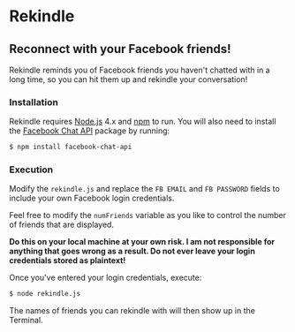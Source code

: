 # Rekindle

## Reconnect with your Facebook friends!

Rekindle reminds you of Facebook friends you haven't chatted with in a long time, so you can hit them up and rekindle your conversation! 

### Installation 

Rekindle requires [Node.js](https://nodejs.org/) 4.x and [npm](https://www.npmjs.com/) to run.
You will also need to install the [Facebook Chat API]('https://www.npmjs.com/package/facebook-chat-api') package by running:

```sh
$ npm install facebook-chat-api
```

### Execution

Modify the `rekindle.js` and replace the `FB EMAIL` and `FB PASSWORD` fields to include your own Facebook login credentials. 

Feel free to modify the `numFriends` variable as you like to control the number of friends that are displayed. 

**Do this on your local machine at your own risk. I am not responsible for anything that goes wrong as a result. Do not ever leave your login credentials stored as plaintext!**

Once you've entered your login credentials, execute: 

```sh
$ node rekindle.js
```

The names of friends you can rekindle with will then show up in the Terminal. 
